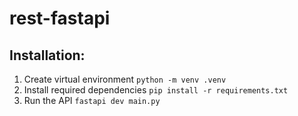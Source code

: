 # rest-fastapi

## Installation:
1. Create virtual environment `python -m venv .venv`
2. Install required dependencies `pip install -r requirements.txt`
3. Run the API `fastapi dev main.py`